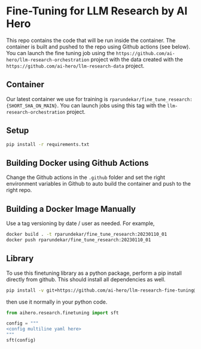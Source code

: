 # Fine-Tuning for LLM Research by AI Hero

This repo contains the code that will be run inside the container. The container is built and pushed to the repo using Github actions (see below). You can launch the fine tuning job using the `https://github.com/ai-hero/llm-research-orchestration` project with the data created with the `https://github.com/ai-hero/llm-research-data` project.

## Container
Our latest container we use for training is `rparundekar/fine_tune_research:{SHORT_SHA_ON_MAIN}`. You can launch jobs using this tag with the `llm-research-orchestration` project.

## Setup
```sh
pip install -r requirements.txt
```

## Building Docker using Github Actions
Change the Github actions in the `.github` folder and set the right environment variables in Github to auto build the container and push to the right repo.

## Building a Docker Image Manually
Use a tag versioning by date / user as needed. For example,
```sh
docker build . -t rparundekar/fine_tune_research:20230110_01
docker push rparundekar/fine_tune_research:20230110_01
```

## Library
To use this finetuning library as a python package, perform a pip install directly from github. This should install all dependencies as well.

```sh
pip install -v git+https://github.com/ai-hero/llm-research-fine-tuning@main
```

then use it normally in your python code.

```python
from aihero.research.finetuning import sft

config = """
<config multiline yaml here>
"""
sft(config)
```
